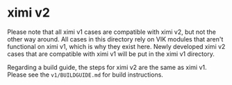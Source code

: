 # ximi v2

Please note that all ximi v1 cases are compatible with ximi v2, but not the other way around. All cases in this directory rely on VIK modules that aren't functional on ximi v1, which is why they exist here. Newly developed ximi v2 cases that are compatible with ximi v1 will be put in the ximi v1 directory.

Regarding a build guide, the steps for ximi v2 are the same as ximi v1. Please see the `v1/BUILDGUIDE.md` for build instructions.